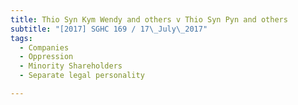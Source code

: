 ```yaml
---
title: Thio Syn Kym Wendy and others v Thio Syn Pyn and others 
subtitle: "[2017] SGHC 169 / 17\_July\_2017"
tags:
  - Companies
  - Oppression
  - Minority Shareholders
  - Separate legal personality

---
```



